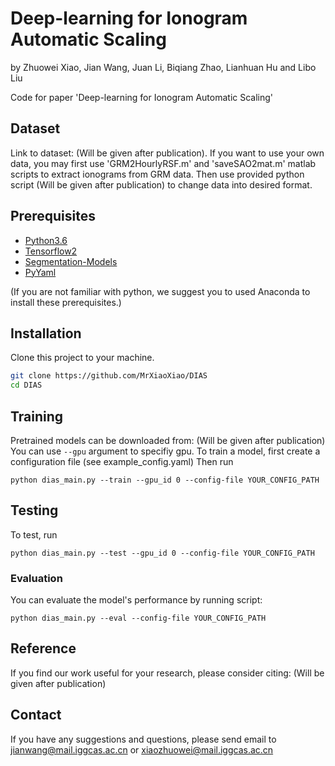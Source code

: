 # Deep-learning for Ionogram Automatic Scaling
by Zhuowei Xiao, Jian Wang, Juan Li, Biqiang Zhao, Lianhuan Hu and Libo Liu

Code for paper 'Deep-learning for Ionogram Automatic Scaling'

## Dataset
Link to dataset: (Will be given after publication).
If you want to use your own data, you may first use 'GRM2HourlyRSF.m' and 'saveSAO2mat.m' matlab scripts to extract ionograms from GRM data.
Then use provided python script (Will be given after publication) to change data into desired format.

## Prerequisites
- [Python3.6](https://www.python.org)
- [Tensorflow2](https://www.tensorflow.org)
- [Segmentation-Models](https://github.com/qubvel/segmentation_models)
- [PyYaml](https://pyyaml.org/)

(If you are not familiar with python, we suggest you to used Anaconda to install these prerequisites.)


## Installation
Clone this project to your machine. 

```bash
git clone https://github.com/MrXiaoXiao/DIAS
cd DIAS
```

## Training
Pretrained models can be downloaded from: (Will be given after publication) []()
You can use `--gpu` argument to specifiy gpu. 
To train a model, first create a configuration file (see example_config.yaml)
Then run
```
python dias_main.py --train --gpu_id 0 --config-file YOUR_CONFIG_PATH
```

## Testing
To test, run
```
python dias_main.py --test --gpu_id 0 --config-file YOUR_CONFIG_PATH
```

### Evaluation
You can evaluate the model's performance by running script:
```
python dias_main.py --eval --config-file YOUR_CONFIG_PATH
```

## Reference
If you find our work useful for your research, please consider citing:
(Will be given after publication)


## Contact
If you have any suggestions and questions, please send email to jianwang@mail.iggcas.ac.cn or xiaozhuowei@mail.iggcas.ac.cn    
